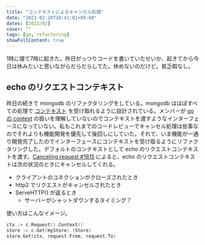 ```yaml
---
title: "コンテキストによるキャンセル処理"
date: "2023-02-20T20:41:01+09:00"
dates: [2023/02]
cover: ""
tags: [go, refactoring]
showFullContent: true
---
```


1時に寝て7時に起きた。昨日がっつりコードを書いていたせいか、起きてから今日は休みたいと思いながらだらだらしてた。休めないのだけど。貧乏暇なし。

## echo のリクエストコンテキスト

昨日の続きで mongodb のリファクタリングをしている。mongodb はほぼすべての処理で [コンテキスト](https://www.mongodb.com/docs/drivers/go/current/fundamentals/context/) を受け取れるように設計されている。メンバーが [go の context](https://pkg.go.dev/context) の扱いを理解していないのでコンテキストを渡すようなインターフェースになっていない。私もこれまでのコードレビューでキャンセル処理は些事なのでそれよりも機能開発を優先して後回しにしていた。それで、いま機能が一通り開発完了したのでインターフェースにコンテキストを受け取るようにリファクタリングした。デフォルトのコンテキストとして echo のリクエストコンテキストを渡す。[Canceling request #1815](https://github.com/labstack/echo/discussions/1815) によると、echo のリクエストコンテキストは次の状況のときにキャンセルしてくれる。

* クライアントのコネクションがクローズされたとき
* http2 でリクエストがキャンセルされたとき
* ServeHTTP() が返るとき
  * サーバーがシャットダウンするタイミング？

使い方はこんなイメージ。

```go
ctx := c.Request().Context()
store := c.Get(myStore).(Store)
store.Get(ctx, request.From, request.To)
```
